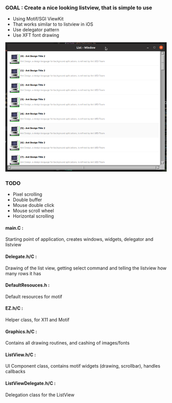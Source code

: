 ### GOAL : Create a nice looking listview, that is simple to use 
- Using Motif/SGI ViewKit
- That works similar to to listview in iOS
- Use delegator pattern
- Use XFT font drawing

![alt text](Screenshot_2020-06-26_16-04-41.png)

### TODO
- Pixel scrolling
- Double buffer
- Mouse double click 
- Mouse scroll wheel
- Horizontal scrolling

#### main.C :
Starting point of application, creates windows, widgets, delegator and listview
#### Delegate.h/C :
Drawing of the list view, getting select command and telling the listview how many rows it has
#### DefaultResouces.h :
Default resources for motif
#### EZ.h/C :
Helper class, for X11 and Motif
#### Graphics.h/C :
Contains all drawing routines, and cashing of images/fonts
#### ListView.h/C :
UI Component class, contains motif widgets (drawing, scrollbar), handles callbacks
#### ListViewDelegate.h/C :
Delegation class for the ListView
